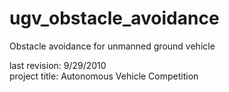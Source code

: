 # ugv_obstacle_avoidance
Obstacle avoidance for unmanned ground vehicle  

last revision: 9/29/2010  
project title: Autonomous Vehicle Competition  
